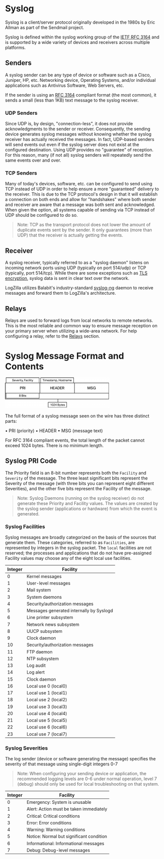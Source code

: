 <!-- @@@title:Syslog Basics@@@ -->


# Syslog

Syslog is a client/server protocol originally developed in the 1980s by Eric Allman as part of the Sendmail project.

Syslog is defined within the syslog working group of the [IETF RFC 3164](https://www.ietf.org/rfc/rfc3164.txt) and is supported by a wide variety of devices and receivers across multiple platforms. 

## Senders
A syslog sender can be any type of device or software such as a Cisco, Juniper, HP, etc. Networking device, Operating Systems, and/or individual applications such as Antivirus Software, Web Servers, etc.

If the sender is using an [RFC 3164](https://www.ietf.org/rfc/rfc3164.txt) compliant format (the most common), it sends a small (less than 1KB) text message to the syslog receiver. 

### UDP Senders
Since UDP is, by design, "connection-less", it does not provide acknowledgments to the sender or receiver. Consequently, the sending device generates syslog messages without knowing whether the syslog receiver has actually received the messages. In fact, UDP-based senders will send events out even if the syslog server does not exist at the configured destination. Using UDP provides no "guarantee" of reception. For this reason, many (if not all) syslog senders will repeatedly send the same events over and over.

### TCP Senders
Many of today's devices, software, etc. can be configured to send using TCP instead of UDP in order to help ensure a more "guaranteed" delivery to the receiver. This is due to the TCP protocol's design in that it will establish a connection on both ends and allow for "handshakes" where both sender and receiver are aware that a message was both sent and acknowledged. When given the option, all systems capable of sending via TCP instead of UDP should be configured to do so.

> Note: TCP as the transport protocol does not lower the amount of duplicate events sent by the sender. It only guarantees (more than UDP) that the receiver is actually getting the events.


## Receiver

A syslog receiver, typically referred to as a "syslog daemon" listens on incoming network ports using UDP (typically on port 514/udp) or TCP (typically, port 514/tcp). While there are some exceptions such as [TLS encryption](https://en.wikipedia.org/wiki/Transport_Layer_Security), syslog data is sent in clear text over the network.

LogZilla utilizes Balabit's industry-standard [syslog-ng](https://syslog-ng.org) daemon to receive messages and forward them to LogZilla's architecture.


## Relays
Relays are used to forward logs from local networks to remote networks. This is the most reliable and common way to ensure message reception on your primary server when utilizing a wide-area network. For help configuring a relay, refer to the [Relays](/help/receiving_data/relays) section.



# Syslog Message Format and Contents

![Syslog Format](images/syslog-packet.png)

The full format of a syslog message seen on the wire has three distinct parts:

• PRI (priority)
• HEADER
• MSG (message text)

For RFC 3164 compliant events, the total length of the packet cannot exceed 1024 bytes. There is no minimum length.

## Syslog PRI Code
The Priority field is an 8-bit number represents both the `Facility` and `Severity` of the message. The three least significant bits represent the Severity of the message (with three bits you can represent eight different Severities), and the other five bits represent the Facility of the message.

> Note: Syslog Daemons (running on the syslog receiver) do not generate these Priority and Facility values. The values are created by the syslog sender (applications or hardware) from which the event is generated.

### Syslog Facilities

Syslog messages are broadly categorized on the basis of the sources that generate them. These categories, referred to as `Facilities`, are represented by integers in the syslog packet. The `local` facilities are not reserved; the processes and applications that do not have pre-assigned Facility values may choose any of the eight local use facilities. 

| Integer | Facility                                 |
|---------|------------------------------------------|
| 0       | Kernel messages                          |
| 1       | User-level messages                      |
| 2       | Mail system                              |
| 3       | System daemons                           |
| 4       | Security/authorization messages          |
| 5       | Messages generated internally by Syslogd |
| 6       | Line printer subsystem                   |
| 7       | Network news subsystem                   |
| 8       | UUCP subsystem                           |
| 9       | Clock daemon                             |
| 10      | Security/authorization messages          |
| 11      | FTP daemon                               |
| 12      | NTP subsystem                            |
| 13      | Log audit                                |
| 14      | Log alert                                |
| 15      | Clock daemon                             |
| 16      | Local use 0 (local0)                     |
| 17      | Local use 1 (local1)                     |
| 18      | Local use 2 (local2)                     |
| 19      | Local use 3 (local3)                     |
| 20      | Local use 4 (local4)                     |
| 21      | Local use 5 (local5)                     |
| 22      | Local use 6 (local6)                     |
| 23      | Local use 7 (local7)                     |


### Syslog Severities

The log sender (device or software generating the message) specifies the severity of that message using single-digit integers 0-7 

> Note: When configuring your sending device or application, the recommended logging levels are 0-6 under normal operation, level 7 (debug) should only be used for local troubleshooting on that system.

| Integer | Facility                                 |
|---------|------------------------------------------|
| 0       | Emergency: System is unusable            |
| 1       | Alert: Action must be taken immediately  |
| 2       | Critical: Critical conditions            |
| 3       | Error: Error conditions                  |
| 4       | Warning: Warning conditions              |
| 5       | Notice: Normal but significant condition |
| 6       | Informational: Informational messages    |
| 7       | Debug: Debug-level messages              |

 